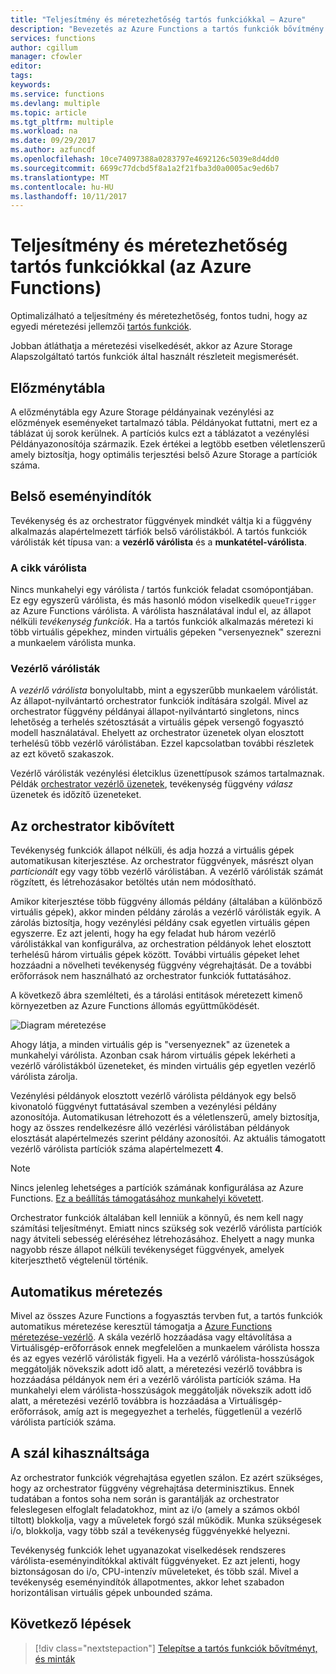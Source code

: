 ```yaml
---
title: "Teljesítmény és méretezhetőség tartós funkciókkal – Azure"
description: "Bevezetés az Azure Functions a tartós funkciók bővítmény."
services: functions
author: cgillum
manager: cfowler
editor: 
tags: 
keywords: 
ms.service: functions
ms.devlang: multiple
ms.topic: article
ms.tgt_pltfrm: multiple
ms.workload: na
ms.date: 09/29/2017
ms.author: azfuncdf
ms.openlocfilehash: 10ce74097388a0283797e4692126c5039e8d4dd0
ms.sourcegitcommit: 6699c77dcbd5f8a1a2f21fba3d0a0005ac9ed6b7
ms.translationtype: MT
ms.contentlocale: hu-HU
ms.lasthandoff: 10/11/2017
---
```

# <a name="performance-and-scale-in-durable-functions-azure-functions"></a>Teljesítmény és méretezhetőség tartós funkciókkal (az Azure Functions)

Optimalizálható a teljesítmény és méretezhetőség, fontos tudni, hogy az egyedi méretezési jellemzői [tartós funkciók](durable-functions-overview.md).

Jobban átláthatja a méretezési viselkedését, akkor az Azure Storage Alapszolgáltató tartós funkciók által használt részleteit megismerését.

## <a name="history-table"></a>Előzménytábla

A előzménytábla egy Azure Storage példányainak vezénylési az előzmények eseményeket tartalmazó tábla. Példányokat futtatni, mert ez a táblázat új sorok kerülnek. A partíciós kulcs ezt a táblázatot a vezénylési Példányazonosítója származik. Ezek értékei a legtöbb esetben véletlenszerű amely biztosítja, hogy optimális terjesztési belső Azure Storage a partíciók száma.

## <a name="internal-queue-triggers"></a>Belső eseményindítók

Tevékenység és az orchestrator függvények mindkét váltja ki a függvény alkalmazás alapértelmezett tárfiók belső várólistákból. A tartós funkciók várólisták két típusa van: a **vezérlő várólista** és a **munkatétel-várólista**.

### <a name="the-work-item-queue"></a>A cikk várólista

Nincs munkahelyi egy várólista / tartós funkciók feladat csomópontjában. Ez egy egyszerű várólista, és más hasonló módon viselkedik `queueTrigger` az Azure Functions várólista. A várólista használatával indul el, az állapot nélküli *tevékenység funkciók*. Ha a tartós funkciók alkalmazás méretezi ki több virtuális gépekhez, minden virtuális gépeken "versenyeznek" szerezni a munkaelem várólista munka.

### <a name="control-queues"></a>Vezérlő várólisták

A *vezérlő várólista* bonyolultabb, mint a egyszerűbb munkaelem várólistát. Az állapot-nyilvántartó orchestrator funkciók indítására szolgál. Mivel az orchestrator függvény példányai állapot-nyilvántartó singletons, nincs lehetőség a terhelés szétosztását a virtuális gépek versengő fogyasztó modell használatával. Ehelyett az orchestrator üzenetek olyan elosztott terhelésű több vezérlő várólistában. Ezzel kapcsolatban további részletek az ezt követő szakaszok.

Vezérlő várólisták vezénylési életciklus üzenettípusok számos tartalmaznak. Példák [orchestrator vezérlő üzenetek](durable-functions-instance-management.md), tevékenység függvény *válasz* üzenetek és időzítő üzeneteket.

## <a name="orchestrator-scale-out"></a>Az orchestrator kibővített

Tevékenység funkciók állapot nélküli, és adja hozzá a virtuális gépek automatikusan kiterjesztése. Az orchestrator függvények, másrészt olyan *particionált* egy vagy több vezérlő várólistában. A vezérlő várólisták számát rögzített, és létrehozásakor betöltés után nem módosítható.

Amikor kiterjesztése több függvény állomás példány (általában a különböző virtuális gépek), akkor minden példány zárolás a vezérlő várólisták egyik. A zárolás biztosítja, hogy vezénylési példány csak egyetlen virtuális gépen egyszerre. Ez azt jelenti, hogy ha egy feladat hub három vezérlő várólistákkal van konfigurálva, az orchestration példányok lehet elosztott terhelésű három virtuális gépek között. További virtuális gépeket lehet hozzáadni a növelheti tevékenység függvény végrehajtását.  De a további erőforrások nem használható az orchestrator funkciók futtatásához.

A következő ábra szemlélteti, és a tárolási entitások méretezett kimenő környezetben az Azure Functions állomás együttműködését.

![Diagram méretezése](media/durable-functions-perf-and-scale/scale-diagram.png)

Ahogy látja, a minden virtuális gép is "versenyeznek" az üzenetek a munkahelyi várólista. Azonban csak három virtuális gépek lekérheti a vezérlő várólistákból üzeneteket, és minden virtuális gép egyetlen vezérlő várólista zárolja.

Vezénylési példányok elosztott vezérlő várólista példányok egy belső kivonatoló függvényt futtatásával szemben a vezénylési példány azonosítója. Automatikusan létrehozott és a véletlenszerű, amely biztosítja, hogy az összes rendelkezésre álló vezérlési várólistában példányok elosztását alapértelmezés szerint példány azonosítói. Az aktuális támogatott vezérlő várólista partíciók száma alapértelmezett **4**.

> [!NOTE]
> Nincs jelenleg lehetséges a partíciók számának konfigurálása az Azure Functions. [Ez a beállítás támogatásához munkahelyi követett](https://github.com/Azure/azure-functions-durable-extension/issues/73).

Orchestrator funkciók általában kell lenniük a könnyű, és nem kell nagy számítási teljesítményt. Emiatt nincs szükség sok vezérlő várólista partíciók nagy átviteli sebesség eléréséhez létrehozásához. Ehelyett a nagy munka nagyobb része állapot nélküli tevékenységet függvények, amelyek kiterjeszthető végtelenül történik.

## <a name="auto-scale"></a>Automatikus méretezés

Mivel az összes Azure Functions a fogyasztás tervben fut, a tartós funkciók automatikus méretezése keresztül támogatja a [Azure Functions méretezése-vezérlő](https://docs.microsoft.com/azure/azure-functions/functions-scale#runtime-scaling). A skála vezérlő hozzáadása vagy eltávolítása a Virtuálisgép-erőforrások ennek megfelelően a munkaelem várólista hossza és az egyes vezérlő várólisták figyeli. Ha a vezérlő várólista-hosszúságok meggátolják növekszik adott idő alatt, a méretezési vezérlő továbbra is hozzáadása példányok nem éri a vezérlő várólista partíciók száma. Ha munkahelyi elem várólista-hosszúságok meggátolják növekszik adott idő alatt, a méretezési vezérlő továbbra is hozzáadása a Virtuálisgép-erőforrások, amíg azt is megegyezhet a terhelés, függetlenül a vezérlő várólista partíciók száma.

## <a name="thread-usage"></a>A szál kihasználtsága

Az orchestrator funkciók végrehajtása egyetlen szálon. Ez azért szükséges, hogy az orchestrator függvény végrehajtása determinisztikus. Ennek tudatában a fontos soha nem során is garantálják az orchestrator feleslegesen elfoglalt feladatokhoz, mint az i/o (amely a számos okból tiltott) blokkolja, vagy a műveletek forgó szál működik. Munka szükségesek i/o, blokkolja, vagy több szál a tevékenység függvényekké helyezni.

Tevékenység funkciók lehet ugyanazokat viselkedések rendszeres várólista-eseményindítókkal aktivált függvényeket. Ez azt jelenti, hogy biztonságosan do i/o, CPU-intenzív műveleteket, és több szál. Mivel a tevékenység eseményindítók állapotmentes, akkor lehet szabadon horizontálisan virtuális gépek unbounded száma.

## <a name="next-steps"></a>Következő lépések

> [!div class="nextstepaction"]
> [Telepítse a tartós funkciók bővítményt, és minták](durable-functions-install.md)
